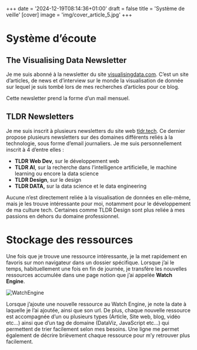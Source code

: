 +++
date = '2024-12-19T08:14:36+01:00'
draft = false
title = 'Système de veille'
[cover]
    image = 'img/cover_article_5.jpg'
+++

# Système d’écoute

## **The Visualising Data Newsletter**

Je me suis abonné à la newsletter du site [visualisingdata.com](https://visualisingdata.com/newsletter). C’est un site d’articles, de news et d’interview sur le monde la visualisation de donnée sur lequel je suis tombé lors de mes recherches d’articles pour ce blog.

Cette newsletter prend la forme d’un mail mensuel.

## TLDR Newsletters

Je me suis inscrit à plusieurs newsletters du site web [tldr.tech](http://tldr.tech). Ce dernier propose plusieurs newsletters sur des domaines différents reliés à la technologie, sous forme d’email journaliers. Je me suis personnellement inscrit à 4 d’entre elles :

- **TLDR Web Dev**, sur le développement web
- **TLDR AI**, sur la recherche dans l’intelligence artificielle, le machine learning ou encore la data science
- **TLDR Design**, sur le design
- **TLDR DATA,** sur la data science et le data engineering

Aucune n’est directement reliée à la visualisation de données en elle-même, mais je les trouve intéressante pour moi, notamment pour le développement de ma culture tech. Certaines comme TLDR Design sont plus reliée à mes passions en dehors du domaine professionnel.

# Stockage des ressources

Une fois que je trouve une ressource intéressante, je la met rapidement en favoris sur mon navigateur dans un dossier spécifique. Lorsque j’ai le temps, habituellement une fois en fin de journée, je transfère les nouvelles ressources accumulée dans une page notion que j’ai appelée **Watch Engine**.

![WatchEngine](../img/watchengine.png)

Lorsque j’ajoute une nouvelle ressource au Watch Engine, je note la date à laquelle je l’ai ajoutée, ainsi que son url. De plus, chaque nouvelle ressource est accompagnée d’un ou plusieurs types (Article, Site web, blog, vidéo etc…) ainsi que d’un tag de domaine (DataViz, JavaScript etc…) qui permettent de trier facilement selon mes besoins. Une ligne me permet également de décrire brièvement chaque ressource pour m’y retrouver plus facilement.
